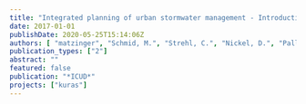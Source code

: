 ```yaml
---
title: "Integrated planning of urban stormwater management - Introduction to the KURAS-approach from Berlin, Germany"
date: 2017-01-01
publishDate: 2020-05-25T15:14:06Z
authors: [ "matzinger", "Schmid, M.", "Strehl, C.", "Nickel, D.", "Pallasch, M.", "Kaiser, D.", "Möller, C.", "Leßmann, D.", "von Tils, R.", "Säumel, I.", "Winkler, A.", "Heinzmann, B.", "Reichmann, B.", "sonnenberg", "Rehfeld-Klein, M.", "rouault" ]
publication_types: ["2"]
abstract: ""
featured: false
publication: "*ICUD*"
projects: ["kuras"]
---
```


